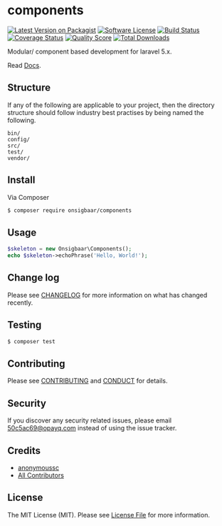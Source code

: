 # components

[![Latest Version on Packagist][ico-version]][link-packagist]
[![Software License][ico-license]](LICENSE.md)
[![Build Status][ico-travis]][link-travis]
[![Coverage Status][ico-scrutinizer]][link-scrutinizer]
[![Quality Score][ico-code-quality]][link-code-quality]
[![Total Downloads][ico-downloads]][link-downloads]

Modular/ component based development for laravel 5.x. 

Read [Docs](http://anonymoussc.github.io/software-engineering/2017/01/18/components-docs/).

## Structure

If any of the following are applicable to your project, then the directory structure should follow industry best practises by being named the following.

```
bin/        
config/
src/
test/
vendor/
```


## Install

Via Composer

``` bash
$ composer require onsigbaar/components
```

## Usage

``` php
$skeleton = new Onsigbaar\Components();
echo $skeleton->echoPhrase('Hello, World!');
```

## Change log

Please see [CHANGELOG](CHANGELOG.md) for more information on what has changed recently.

## Testing

``` bash
$ composer test
```

## Contributing

Please see [CONTRIBUTING](CONTRIBUTING.md) and [CONDUCT](CONDUCT.md) for details.

## Security

If you discover any security related issues, please email 50c5ac69@opayq.com instead of using the issue tracker.

## Credits

- [anonymoussc][link-author]
- [All Contributors][link-contributors]

## License

The MIT License (MIT). Please see [License File](LICENSE.md) for more information.

[ico-version]: https://img.shields.io/packagist/v/onsigbaar/components.svg?style=flat-square
[ico-license]: https://img.shields.io/badge/license-MIT-brightgreen.svg?style=flat-square
[ico-travis]: https://img.shields.io/travis/onsigbaar/components/master.svg?style=flat-square
[ico-scrutinizer]: https://img.shields.io/scrutinizer/coverage/g/onsigbaar/components.svg?style=flat-square
[ico-code-quality]: https://img.shields.io/scrutinizer/g/onsigbaar/components.svg?style=flat-square
[ico-downloads]: https://img.shields.io/packagist/dt/onsigbaar/components.svg?style=flat-square

[link-packagist]: https://packagist.org/packages/onsigbaar/components
[link-travis]: https://travis-ci.org/onsigbaar/components
[link-scrutinizer]: https://scrutinizer-ci.com/g/onsigbaar/components/code-structure
[link-code-quality]: https://scrutinizer-ci.com/g/onsigbaar/components
[link-downloads]: https://packagist.org/packages/onsigbaar/components
[link-author]: https://github.com/onsigbaar
[link-contributors]: ../../contributors